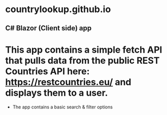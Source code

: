 # countrylookup.github.io


## C# Blazor (Client side) app

# This app contains a simple fetch API that pulls data from the public REST Countries API here: https://restcountries.eu/ and displays them to a user.


- The app contains a basic search & filter options
